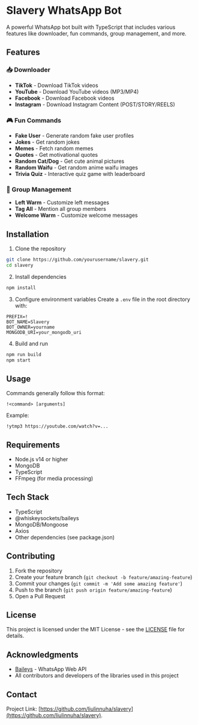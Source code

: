 # Slavery WhatsApp Bot

A powerful WhatsApp bot built with TypeScript that includes various features like downloader, fun commands, group management, and more.

## Features

### 📥 Downloader
- **TikTok** - Download TikTok videos
- **YouTube** - Download YouTube videos (MP3/MP4)
- **Facebook** - Download Facebook videos
- **Instagram** - Download Instagram Content (POST/STORY/REELS)

### 🎮 Fun Commands
- **Fake User** - Generate random fake user profiles
- **Jokes** - Get random jokes
- **Memes** - Fetch random memes
- **Quotes** - Get motivational quotes
- **Random Cat/Dog** - Get cute animal pictures
- **Random Waifu** - Get random anime waifu images
- **Trivia Quiz** - Interactive quiz game with leaderboard

### 👥 Group Management
- **Left Warm** - Customize left messages
- **Tag All** - Mention all group members
- **Welcome Warm** - Customize welcome messages

## Installation

1. Clone the repository
```bash
git clone https://github.com/yourusername/slavery.git
cd slavery
```

2. Install dependencies
```bash
npm install
```

3. Configure environment variables
Create a `.env` file in the root directory with:
```env
PREFIX=!
BOT_NAME=Slavery
BOT_OWNER=yourname
MONGODB_URI=your_mongodb_uri
```

4. Build and run
```bash
npm run build
npm start
```

## Usage

Commands generally follow this format:
```
!<command> [arguments]
```

Example:
```
!ytmp3 https://youtube.com/watch?v=...
```

## Requirements

- Node.js v14 or higher
- MongoDB
- TypeScript
- FFmpeg (for media processing)

## Tech Stack

- TypeScript
- @whiskeysockets/baileys
- MongoDB/Mongoose
- Axios
- Other dependencies (see package.json)

## Contributing

1. Fork the repository
2. Create your feature branch (`git checkout -b feature/amazing-feature`)
3. Commit your changes (`git commit -m 'Add some amazing feature'`)
4. Push to the branch (`git push origin feature/amazing-feature`)
5. Open a Pull Request

## License

This project is licensed under the MIT License - see the [LICENSE](LICENSE) file for details.

## Acknowledgments

- [Baileys](https://github.com/whiskeysockets/baileys) - WhatsApp Web API
- All contributors and developers of the libraries used in this project

## Contact

Project Link: [https://github.com/liulinnuha/slavery](https://github.com/liulinnuha/slavery).
